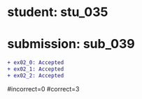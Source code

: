 # student: stu_035
# submission: sub_039

```diff
+ ex02_0: Accepted
+ ex02_1: Accepted
+ ex02_2: Accepted
```
#incorrect=0
#correct=3
